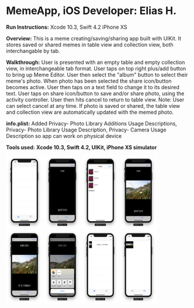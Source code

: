 # MemeApp, iOS Developer: Elias H.

**Run Instructions:**
Xcode 10.3, Swift 4.2 iPhone XS

**Overview:**
This is a meme creating/saving/sharing app built with UIKit. It stores saved or shared memes in table view and collection view, both interchangable by tab. 

**Walkthrough:**
User is presented with an empty table and empty collection view, in interchangeable tab format. User taps on top right plus/add button to bring up Meme Editor. User then select the "album" button to select their meme's photo. When photo has been selected the share icon/button becomes active. User then taps on a text field to change it to its desired text. User taps on share icon/button to save and/or share photo, using the activity controller. User then hits cancel to return to table view. Note: User can select cancel at any time. If photo is saved or shared, the table view and collection view are automatically updated with the memed photo.

**info.plist:**
Added Privacy- Photo Library Additions Usage Descriptions, Privacy- Photo Library Usage Description, Privacy- Camera Usage Description so app can work on physical device

**Tools used:** **Xcode 10.3, Swift 4.2, UIKit, iPhone XS simulator** 

<p float="left">
<img src = "Images/Screenshot1.png" width="100" height="200">
<img src = "Images/Screenshot2.png" width="100" height="200">
<img src = "Images/Screenshot3.png" width="100" height="200">
<img src = "Images/Screenshot4.png" width="100" height="200">
<img src = "Images/Screenshot5.png" width="100" height="200">
<img src = "Images/Screenshot6.png" width="100" height="200">
<img src = "Images/Screenshot7.png" width="100" height="200">
<img src = "Images/Screenshot8.png" width="100" height="200">
</p>
